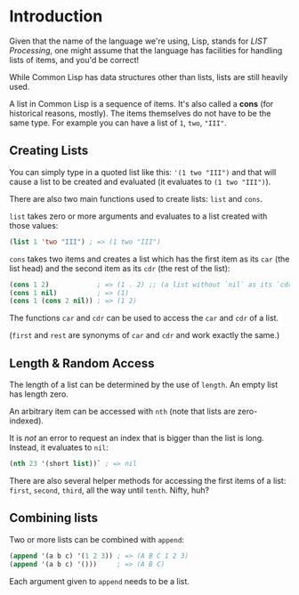 # Introduction

Given that the name of the language we're using, Lisp, stands for _LIST Processing_, one might assume that the language has facilities for handling lists of items, and you'd be correct!

While Common Lisp has data structures other than lists, lists are still heavily used.

A list in Common Lisp is a sequence of items. It's also called a **cons** (for historical reasons, mostly).
The items themselves do not have to be the same type.
For example you can have a list of `1`, `two`, `"III"`.

## Creating Lists

You can simply type in a quoted list like this: `'(1 two "III")` and that will cause a list to be created and evaluated (it evaluates to `(1 two "III")`).

There are also two main functions used to create lists: `list` and `cons`.

`list` takes zero or more arguments and evaluates to a list created with those values:

```lisp
(list 1 'two "III") ; => (1 two "III")
```

`cons` takes two items and creates a list which has the first item as its `car` (the list head) and the second item as its `cdr` (the rest of the list):

```lisp
(cons 1 2)            ; => (1 . 2) ;; (a list without `nil` as its `cdr` is printed in this way)
(cons 1 nil)          ; => (1)
(cons 1 (cons 2 nil)) ; => (1 2)
```

The functions `car` and `cdr` can be used to access the `car` and `cdr` of a list.

(`first` and `rest` are synonyms of `car` and `cdr` and work exactly the same.)

## Length & Random Access

The length of a list can be determined by the use of `length`.
An empty list has length zero.

An arbitrary item can be accessed with `nth` (note that lists are zero-indexed).

It is _not_ an error to request an index that is bigger than the list is long.
Instead, it evaluates to `nil`:

```lisp
(nth 23 '(short list))` ; => nil
```

There are also several helper methods for accessing the first items of a list: `first`, `second`, `third`, all the way until `tenth`. Nifty, huh?

## Combining lists

Two or more lists can be combined with `append`: 

```lisp
(append '(a b c) '(1 2 3)) ; => (A B C 1 2 3)
(append '(a b c) '()))     ; => (A B C)
```

Each argument given to `append` needs to be a list.


